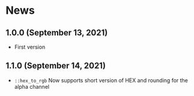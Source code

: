 # News

## 1.0.0 (September 13, 2021)

  * First version
  
## 1.1.0 (September 14, 2021)

  * `::hex_to_rgb` Now supports short version of HEX and rounding for the alpha channel
